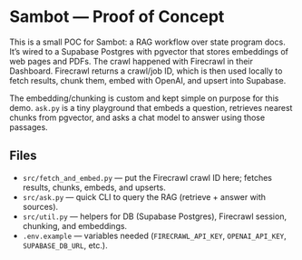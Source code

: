 # Sambot — Proof of Concept

This is a small POC for Sambot: a RAG workflow over state program docs. It’s wired to a Supabase Postgres with pgvector that stores embeddings of web pages and PDFs. The crawl happened with Firecrawl in their Dashboard. Firecrawl returns a crawl/job ID, which is then used locally to fetch results, chunk them, embed with OpenAI, and upsert into Supabase.

The embedding/chunking is custom and kept simple on purpose for this demo. `ask.py` is a tiny playground that embeds a question, retrieves nearest chunks from pgvector, and asks a chat model to answer using those passages.

## Files

- `src/fetch_and_embed.py` — put the Firecrawl crawl ID here; fetches results, chunks, embeds, and upserts.
- `src/ask.py` — quick CLI to query the RAG (retrieve + answer with sources).
- `src/util.py` — helpers for DB (Supabase Postgres), Firecrawl session, chunking, and embeddings.
- `.env.example` — variables needed (`FIRECRAWL_API_KEY`, `OPENAI_API_KEY`, `SUPABASE_DB_URL`, etc.).
